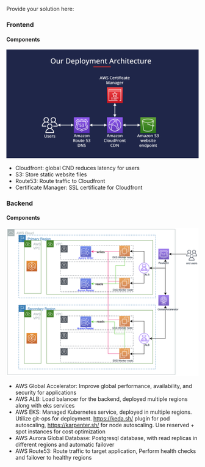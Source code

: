 Provide your solution here:
### Frontend
#### Components
![image](./frontend.png)
* Cloudfront: global CND reduces latency for users
* S3: Store static website files
* Route53: Route traffic to Cloudfront
* Certificate Manager: SSL certificate for Cloudfront
### Backend
#### Components
![image](./backend.png)
* AWS Global Accelerator: Improve global performance, availability, and security for applications
* AWS ALB: Load balancer for the backend, deployed multiple regions along with eks services
* AWS EKS: Managed Kubernetes service, deployed in multiple regions. Utilize git-ops for deployment. https://keda.sh/ plugin for pod autoscaling, https://karpenter.sh/ for node autoscaling. Use reserved + spot instances for cost optimization
* AWS Aurora Global Database: Postgresql database, with read replicas in different regions and automatic failover
* AWS Route53: Route traffic to target application, Perform health checks and failover to healthy regions

